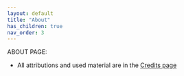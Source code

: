 ```yaml
---
layout: default
title: "About"
has_children: true
nav_order: 3
---
```

ABOUT PAGE:
- All attributions and used material are in the [Credits page](./credits.html)
